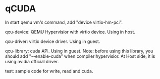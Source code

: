 # qCUDA

In start qemu vm's command, add "device virtio-hm-pci".


qcu-device:
	QEMU Hypervisior with virtio device. Using in host.

qcu-driver:
	virtio device driver. Using in guest.

qcu-library:
	cuda API. Using in guest.
	Note: before using this library, you should add "--enable-cuda" when compiler hypervisior. At Host side, it is using nvidia official driver.

test:
	sample code for write, read and cuda.
	

